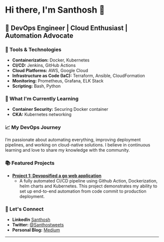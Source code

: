 # Hi there, I'm Santhosh 👋

## 🚀 DevOps Engineer | Cloud Enthusiast | Automation Advocate

### 🔧 Tools & Technologies

- **Containerization:** Docker, Kubernetes
- **CI/CD:** Jenkins, GitHub Actions
- **Cloud Platforms:** AWS, Google Cloud
- **Infrastructure as Code (IaC):** Terraform, Ansible, CloudFormation
- **Monitoring:** Prometheus, Grafana, ELK Stack
- **Scripting:** Bash, Python

### 🌱 What I'm Currently Learning

- **Container Security:** Securing Docker container
- **CKA:** Kubernetes networking

### 📈 My DevOps Journey

I’m passionate about automating everything, improving deployment pipelines, and working on cloud-native solutions. I believe in continuous learning and love to share my knowledge with the community.

### 📚 Featured Projects

- **[Project 1: Devopsified a go web application ](https://github.com/santhosmails/devops-go-web-app)**
  - A fully automated CI/CD pipeline using Github Action, Dockerization, helm charts and Kubernetes. This project demonstrates my ability to set up end-to-end automation from code commit to production deployment.


### 💬 Let's Connect

- **LinkedIn** [Santhosh](https://www.linkedin.com/in/santhosh-kumar-s-786327184/)
- **Twitter:** [@Santhostweets](https://x.com/Santhostweets)
- **Personal Blog:** [Medium](https://medium.com/@santhosmails/)

---
